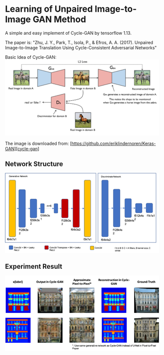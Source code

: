 # Learning of Unpaired Image-to-Image GAN Method
A simple and easy implement of Cycle-GAN by tensorflow 1.13. 

The paper is: "Zhu, J. Y., Park, T., Isola, P., & Efros, A. A. (2017). Unpaired Image-to-Image Translation Using Cycle-Consistent Adversarial Networks"

Basic Idea of Cycle-GAN:
![](./imgs/cycle-gan.png)

The image is downloaded from: [https://github.com/eriklindernoren/Keras-GAN][cycle-gan]
## Network Structure
![](./imgs/network.png)

## Experiment Result
![](./imgs/experiment.png)

[cycle-gan]: https://github.com/eriklindernoren/Keras-GAN